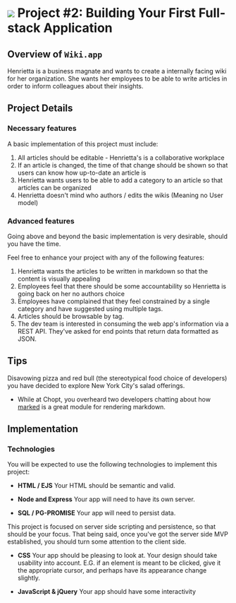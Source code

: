# ![](https://ga-dash.s3.amazonaws.com/production/assets/logo-9f88ae6c9c3871690e33280fcf557f33.png) Project #2: Building Your First Full-stack Application

## Overview of `Wiki.app`

Henrietta is a business magnate and wants to create a internally facing wiki for 
her organization. She wants her employees to be able to write articles in order 
to inform colleagues about their insights.

## Project Details

### Necessary features

A basic implementation of this project must include:

1. All articles should be editable - Henrietta's is a collaborative workplace
1. If an article is changed, the time of that change should be shown so that 
users can know how up-to-date an article is
1. Henrietta wants users to be able to add a category to an article so that 
articles can be organized
1. Henrietta doesn't mind who authors / edits the wikis (Meaning no User model)

###  Advanced features

Going above and beyond the basic implementation is very desirable, should you 
have the time.

Feel free to enhance your project with any of the following features:

1. Henrietta wants the articles to be written in markdown so that the content is 
visually appealing
1. Employees feel that there should be some accountability so Henrietta is going 
back on her no authors choice
1. Employees have complained that they feel constrained by a single category and 
have suggested using multiple tags.
1. Articles should be browsable by tag.
1. The dev team is interested in consuming the web app's information via a REST 
API.  They've asked for end points that return data formatted as JSON.

## Tips

Disavowing pizza and red bull (the stereotypical food choice of developers) you 
have decided to explore New York City's salad offerings.

- While at Chopt, you overheard two developers chatting about how 
[marked](https://www.npmjs.com/package/marked) is a great module for rendering markdown.

## Implementation

### Technologies

You will be expected to use the following technologies to implement this project:

- **HTML / EJS**
  Your HTML should be semantic and valid.

- **Node and Express**
  Your app will need to have its own server.

- **SQL / PG-PROMISE**
  Your app will need to persist data.

This project is focused on server side scripting and persistence, so that should 
be your focus. That being said, once you've got the server side MVP established, 
you should turn some attention to the client side.

- **CSS**
  Your app should be pleasing to look at. Your design should take usability into 
  account. E.G. if an element is meant to be clicked, give it the appropriate 
  cursor, and perhaps have its appearance change slightly.

- **JavaScript & jQuery**
  Your app should have some interactivity